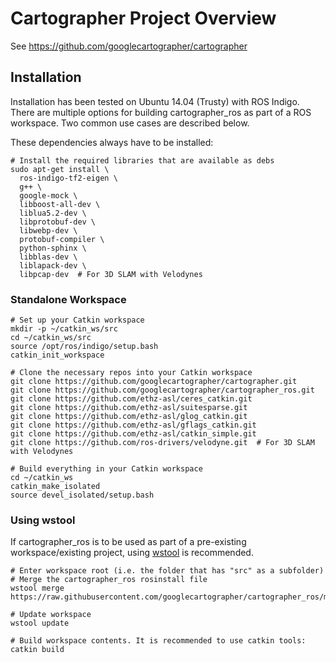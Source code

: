 # Cartographer Project Overview

See https://github.com/googlecartographer/cartographer

## Installation

Installation has been tested on Ubuntu 14.04 (Trusty) with ROS Indigo. There are multiple options for building cartographer_ros as part of a ROS workspace. Two common use cases are described below.

These dependencies always have to be installed:

    # Install the required libraries that are available as debs
    sudo apt-get install \
      ros-indigo-tf2-eigen \
      g++ \
      google-mock \
      libboost-all-dev \
      liblua5.2-dev \
      libprotobuf-dev \
      libwebp-dev \
      protobuf-compiler \
      python-sphinx \
      libblas-dev \
      liblapack-dev \
      libpcap-dev  # For 3D SLAM with Velodynes


### Standalone Workspace

    # Set up your Catkin workspace
    mkdir -p ~/catkin_ws/src
    cd ~/catkin_ws/src
    source /opt/ros/indigo/setup.bash
    catkin_init_workspace

    # Clone the necessary repos into your Catkin workspace
    git clone https://github.com/googlecartographer/cartographer.git
    git clone https://github.com/googlecartographer/cartographer_ros.git
    git clone https://github.com/ethz-asl/ceres_catkin.git
    git clone https://github.com/ethz-asl/suitesparse.git
    git clone https://github.com/ethz-asl/glog_catkin.git
    git clone https://github.com/ethz-asl/gflags_catkin.git
    git clone https://github.com/ethz-asl/catkin_simple.git
    git clone https://github.com/ros-drivers/velodyne.git  # For 3D SLAM with Velodynes

    # Build everything in your Catkin workspace
    cd ~/catkin_ws
    catkin_make_isolated
    source devel_isolated/setup.bash

### Using wstool

If cartographer_ros is to be used as part of a pre-existing workspace/existing project, using [wstool](http://wiki.ros.org/wstool) is recommended.

    # Enter workspace root (i.e. the folder that has "src" as a subfolder)
    # Merge the cartographer_ros rosinstall file
    wstool merge https://raw.githubusercontent.com/googlecartographer/cartographer_ros/master/cartographer_ros.rosinstall

    # Update workspace
    wstool update

    # Build workspace contents. It is recommended to use catkin tools:
    catkin build
